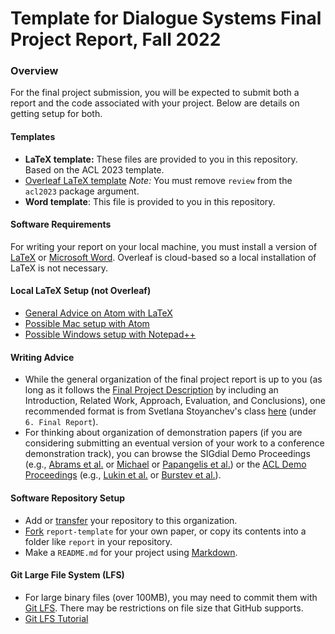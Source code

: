# Template for Dialogue Systems Final Project Report, Fall 2022

### Overview
For the final project submission, you will be expected to submit both a report and the code associated with your project. Below are details on getting setup for both.

#### Templates
*   **LaTeX template:** These files are provided to you in this repository. Based on the ACL 2023 template.
*   [Overleaf LaTeX template](https://www.overleaf.com/latex/templates/acl-2023-proceedings-template/qjdgcrdwcnwp) *Note:* You must remove `review` from the `acl2023` package argument.
*   **Word template**: This file is provided to you in this repository.

#### Software Requirements
For writing your report on your local machine, you must install a version of [LaTeX](https://www.latex-project.org/get/) or [Microsoft Word](https://www.microsoft.com/en-us/microsoft-365/word). Overleaf is cloud-based so a local installation of LaTeX is not necessary.

#### Local LaTeX Setup (not Overleaf)
*   [General Advice on Atom with LaTeX](https://gist.github.com/Aerijo/5b9522530715e5be6e89fc012e9a72a8)
*   [Possible Mac setup with Atom](http://economistry.com/2016/02/create-first-pdf-latex-atom-mac/)
*   [Possible Windows setup with Notepad++](https://nimal.info/blog/2010/latex-on-windows-with-miktex-and-notepad/)

#### Writing Advice
*   While the general organization of the final project report is up to you (as long as it follows the [Final Project Description](https://georgetown.instructure.com/courses/159591/pages/final-project-description) by including an Introduction, Related Work, Approach, Evaluation, and Conclusions), one recommended format is from Svetlana Stoyanchev's class [here](http://www.cs.columbia.edu/~sstoyanchev/SDS2015/#project) (under `6. Final Report`).
*   For thinking about organization of demonstration papers (if you are considering submitting an eventual version of your work to a conference demonstration track), you can browse the SIGdial Demo Proceedings (e.g., [Abrams et al.](https://www.aclweb.org/anthology/W19-5948.pdf) or [Michael](https://www.aclweb.org/anthology/2020.sigdial-1.6.pdf) or [Papangelis et al.](https://www.sigdial.org/files/workshops/conference19/proceedings/pdf/SIGdial25.pdf)) or the [ACL Demo Proceedings](https://aclanthology.org/events/acl-2022/#2022-acl-demo) (e.g., [Lukin et al.](https://www.aclweb.org/anthology/P18-4016.pdf) or [Burstev et al.](https://www.aclweb.org/anthology/P18-4021.pdf)).

#### Software Repository Setup
*   Add or [transfer](https://docs.github.com/en/repositories/creating-and-managing-repositories/transferring-a-repository) your repository to this organization.
*   [Fork](https://docs.github.com/en/get-started/quickstart/fork-a-repo) `report-template` for your own paper, or copy its contents into a folder like `report` in your repository.
*   Make a `README.md` for your project using [Markdown](https://docs.github.com/en/get-started/writing-on-github/getting-started-with-writing-and-formatting-on-github/basic-writing-and-formatting-syntax).

#### Git Large File System (LFS)
*   For large binary files (over 100MB), you may need to commit them with [Git LFS](https://docs.github.com/en/repositories/working-with-files/managing-large-files/about-git-large-file-storage). There may be restrictions on file size that GitHub supports.
*   [Git LFS Tutorial](https://github.com/git-lfs/git-lfs/wiki/Tutorial)
